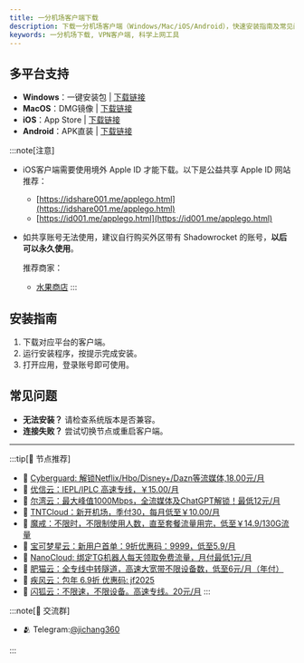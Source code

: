 ```yaml
---
title: 一分机场客户端下载
description: 下载一分机场客户端（Windows/Mac/iOS/Android），快速安装指南及常见问题解答。
keywords: 一分机场下载, VPN客户端, 科学上网工具
---
```




## 多平台支持
- **Windows**：一键安装包 | [下载链接](https://cmhk.node-is.green/d/root/clash_for_windows_x64_cn.zip)
- **MacOS**：DMG镜像 | [下载链接](https://xn--4gq62f52gdss.com/down/clash.zip)
- **iOS**：App Store | [下载链接](https://apps.apple.com/us/app/shadowrocket/id932747118)
- **Android**：APK直装 | [下载链接](https://xn--4gq62f52gdss.com/down/clash.apk)

:::note[注意]
-   iOS客户端需要使用境外 Apple ID 才能下载。以下是公益共享 Apple ID 网站推荐：
    
    -   [https://idshare001.me/applego.html](https://idshare001.me/applego.html)
    -   [https://id001.me/applego.html](https://id001.me/applego.html)
-   如共享账号无法使用，建议自行购买外区带有 Shadowrocket 的账号，**以后可以永久使用**。

    推荐商家：
    
    -   [水果商店](https://appleshop.win)
:::

## 安装指南
1. 下载对应平台的客户端。
2. 运行安装程序，按提示完成安装。
3. 打开应用，登录账号即可使用。

## 常见问题
- **无法安装？** 请检查系统版本是否兼容。
- **连接失败？** 尝试切换节点或重启客户端。
------------------


:::tip[🎉 节点推荐]
- 🚀 [Cyberguard: 解锁Netflix/Hbo/Disney+/Dazn等流媒体,18.00元/月](https://a.suola.link/cyberguard)<br>
- 🚀 [优信云：IEPL/IPLC 高速专线，￥15.00/月](https://a.suola.link/youxinyun)<br>
- 🚀 [尔湾云：最大峰值1000Mbps，全流媒体及ChatGPT解锁！最低12元/月](https://a.suola.link/erwan)<br>
- 🚀 [TNTCloud：新开机场，季付30，每月低至￥10.00/月](https://a.suola.link/tnt)<br>
- 🚀 [魔戒：不限时，不限制使用人数，直至套餐流量用完，低至￥14.9/130G流量](https://a.suola.link/mojie)<br>
- 🚀 [宝可梦星云：新用户首单：9折优惠码：9999，低至5.9/月 ](https://a.suola.link/pokemon)<br>
- 🚀 [NanoCloud: 绑定TG机器人每天领取免费流量，月付最低1元/月](https://a.suola.link/nanocloud)<br>
- 🚀 [肥猫云：全专线中转隧道，高速大宽带不限设备数，低至6元/月（年付）](https://a.suola.link/feimao)<br>
- 🚀 [疾风云：包年 6.9折 优惠码: jf2025](https://a.suola.link/jifeng)<br>
- 🚀 [闪狐云：不限速，不限设备。高速专线。20元/月](https://a.suola.link/shy)
:::

:::note[💬 交流群]

- 🫂 Telegram:[@jichang360](https://t.me/jichang360)

:::